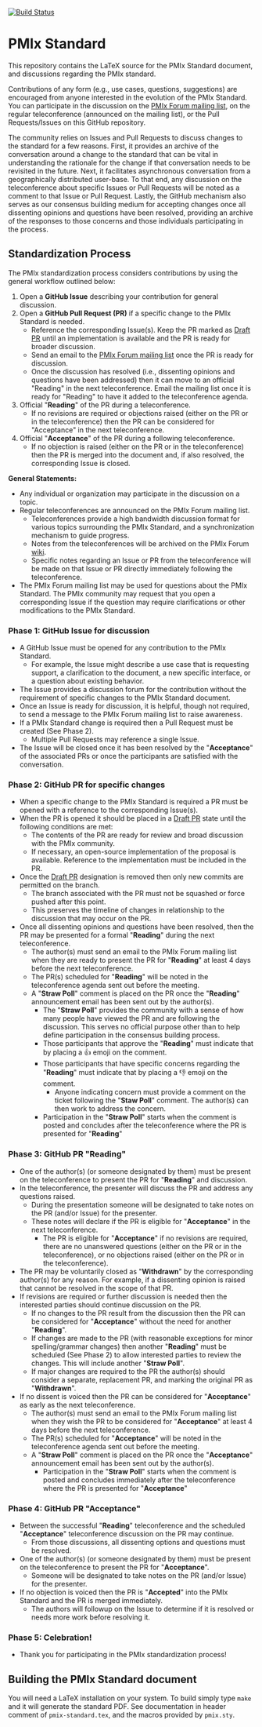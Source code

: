 [![Build Status](https://travis-ci.org/pmix/pmix-standard.svg?branch=master)](https://travis-ci.org/pmix/pmix-standard)

# PMIx Standard

This repository contains the LaTeX source for the PMIx Standard document, and discussions regarding the PMIx standard.

Contributions of any form (e.g., use cases, questions, suggestions) are encouraged from anyone interested in the evolution of the PMIx Standard.
You can participate in the discussion on the [PMIx Forum mailing list](https://groups.google.com/group/pmix-forum),
on the regular teleconference (announced on the mailing list), or the Pull Requests/Issues
on this GitHub repository.

The community relies on Issues and Pull Requests to discuss changes to the standard for
a few reasons. First, it provides an archive of the conversation around a change to the
standard that can be vital in understanding the rationale for the change if that conversation
needs to be revisited in the future. Next, it facilitates asynchronous conversation from
a geographically distributed user-base. To that end, any discussion on the teleconference
about specific Issues or Pull Requests will be noted as a comment to that Issue or Pull Request. Lastly, the GitHub mechanism also serves as our consensus building medium for accepting changes
once all dissenting opinions and questions have been resolved, providing an archive of
the responses to those concerns and those individuals participating in the process.


## Standardization Process

The PMIx standardization process considers contributions by using the general workflow outlined below:

 1. Open a **GitHub Issue** describing your contribution for general discussion.
 2. Open a **GitHub Pull Request (PR)** if a specific change to the PMIx Standard is needed.
    * Reference the corresponding Issue(s). Keep the PR marked as [Draft PR](https://github.blog/2019-02-14-introducing-draft-pull-requests/) until an implementation is available and the PR is ready for broader discussion.
    * Send an email to the [PMIx Forum mailing list](https://groups.google.com/forum/#!forum/pmix-forum) once the PR is ready for discussion.
    * Once the discussion has resolved (i.e., dissenting opinions and questions have been addressed) then it can move to an official "Reading" in the next teleconference. Email the mailing list once it is ready for "Reading" to have it added to the teleconference agenda.
 3. Official "**Reading**" of the PR during a teleconference.
    * If no revisions are required or objections raised (either on the PR or in the teleconference) then the PR can be considered for "Acceptance" in the next teleconference.
 4. Official "**Acceptance**" of the PR during a following teleconference.
    * If no objection is raised (either on the PR or in the teleconference) then the PR is merged into the document and, if also resolved, the corresponding Issue is closed.

**General Statements:**

 * Any individual or organization may participate in the discussion on a topic.
 * Regular teleconferences are announced on the PMIx Forum mailing list.
   - Teleconferences provide a high bandwidth discussion format for various topics
     surrounding the PMIx Standard, and a synchronization mechanism to guide progress.
   - Notes from the teleconferences will be archived on the PMIx Forum [wiki](https://github.com/pmix/pmix-standard/wiki#meeting-information).
   - Specific notes regarding an Issue or PR from the teleconference will be made
     on that Issue or PR directly immediately following the teleconference.
 * The PMIx Forum mailing list may be used for questions about the PMIx Standard.
   The PMIx community may request that you open a corresponding Issue if the question
   may require clarifications or other modifications to the PMIx Standard.


### Phase 1: GitHub Issue for discussion

 * A GitHub Issue must be opened for any contribution to the PMIx Standard.
   - For example, the Issue might describe a use case that is requesting support,
     a clarification to the document, a new specific interface, or a question about
     existing behavior.
 * The Issue provides a discussion forum for the contribution without the requirement
   of specific changes to the PMIx Standard document.
 * Once an Issue is ready for discussion, it is helpful, though not required, to send a message to the PMIx Forum mailing list to raise awareness.
 * If a PMIx Standard change is required then a Pull Request must be created (See Phase 2).
    - Multiple Pull Requests may reference a single Issue.
 * The Issue will be closed once it has been resolved by the "**Acceptance**" of the
   associated PRs or once the participants are satisfied with the conversation.
   

### Phase 2: GitHub PR for specific changes

 * When a specific change to the PMIx Standard is required a PR
   must be opened with a reference to the corresponding Issue(s).
 * When the PR is opened it should be placed in a [Draft PR](https://github.blog/2019-02-14-introducing-draft-pull-requests/) state until the following conditions
   are met:
   - The contents of the PR are ready for review and broad discussion with the PMIx community.
   - If necessary, an open-source implementation of the proposal is available.
     Reference to the implementation must be included in the PR.
 * Once the [Draft PR](https://github.blog/2019-02-14-introducing-draft-pull-requests/) designation is removed then only new commits are permitted on the branch.
   - The branch associated with the PR must not be squashed or force pushed after this point.
   - This preserves the timeline of changes in relationship to the discussion that may occur on the PR.
 * Once all dissenting opinions and questions have been resolved, then the PR may be presented for a formal "**Reading**" during the next teleconference.
   - The author(s) must send an email to the PMIx Forum mailing list when they are ready to present the PR for "**Reading**" at least 4 days before the next teleconference.
   - The PR(s) scheduled for "**Reading**" will be noted in the teleconference agenda sent out before the meeting.
   - A "**Straw Poll**" comment is placed on the PR once the "**Reading**" announcement email has been sent out by the author(s).
     - The "**Straw Poll**" provides the community with a sense of how many people have viewed the PR and are following the discussion. This serves no official purpose other than to help define participation in the consensus building process.
     - Those participants that approve the "**Reading**" must indicate that by placing a :+1: emoji on the comment.
     - Those participants that have specific concerns regarding the "**Reading**" must indicate that by placing a :-1: emoji on the comment.
         - Anyone indicating concern must provide a comment on the ticket following the "**Staw Poll**" comment. The author(s) can then work to address the concern.
     - Participation in the "**Straw Poll**" starts when the comment is posted and concludes after the teleconference where the PR is presented for "**Reading**"


### Phase 3: GitHub PR "Reading"

 * One of the author(s) (or someone designated by them) must be present on the teleconference to present the PR for "**Reading**" and discussion.
 * In the teleconference, the presenter will discuss the PR and address any questions raised.
   - During the presentation someone will be designated to take notes on the PR (and/or Issue) for the presenter.
   - These notes will declare if the PR is eligible for "**Acceptance**" in the next teleconference.
     - The PR is eligible for "**Acceptance**" if no revisions are required, there are no unanswered questions (either on the PR or in the teleconference), or no objections raised (either on the PR or in the teleconference).
 * The PR may be voluntarily closed as "**Withdrawn**" by the corresponding author(s) for any reason. For example, if a dissenting opinion is raised that cannot be resolved in the scope of that PR.
 * If revisions are required or further discussion is needed then the interested parties should continue discussion on the PR.
   - If no changes to the PR result from the discussion then the PR can be considered for "**Acceptance**" without the need for another "**Reading**".
   - If changes are made to the PR (with reasonable exceptions for minor spelling/grammar changes) then another "**Reading**" must be scheduled (See Phase 2) to allow interested parties to review the changes. This will include another "**Straw Poll**".
   - If major changes are required to the PR the author(s) should consider a separate, replacement PR, and marking the original PR as "**Withdrawn**".
 * If no dissent is voiced then the PR can be considered for "**Acceptance**" as early as the next teleconference.
   - The author(s) must send an email to the PMIx Forum mailing list when they wish the PR to be considered for "**Acceptance**" at least 4 days before the next teleconference.
   - The PR(s) scheduled for "**Acceptance**" will be noted in the teleconference agenda sent out before the meeting.
   - A "**Straw Poll**" comment is placed on the PR once the "**Acceptance**" announcement email has been sent out by the author(s).
     - Participation in the "**Straw Poll**" starts when the comment is posted and concludes immediately after the teleconference where the PR is presented for "**Acceptance**"


### Phase 4: GitHub PR "Acceptance"

 * Between the successful "**Reading**" teleconference and the scheduled "**Acceptance**" teleconference discussion on the PR may continue.
   - From those discussions, all dissenting options and questions must be resolved.
 * One of the author(s) (or someone designated by them) must be present on the teleconference to present the PR for "**Acceptance**".
   - Someone will be designated to take notes on the PR (and/or Issue) for the presenter.
 * If no objection is voiced then the PR is "**Accepted**" into the PMIx Standard and the PR is merged immediately.
   - The authors will followup on the Issue to determine if it is resolved or needs more work before resolving it.


### Phase 5: Celebration!

 * Thank you for participating in the PMIx standardization process!


## Building the PMIx Standard document

You will need a LaTeX installation on your system.
To build simply type `make` and it will generate the standard PDF.
See documentation in header comment of `pmix-standard.tex`, and the macros provided by `pmix.sty`.
